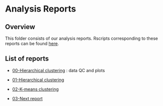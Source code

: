 # Analysis Reports

Overview
-------------------
This folder consists of our analysis reports. Rscripts corresponding to these reports can be found [here](https://github.com/STAT540-UBC/yy_team01_colorectal-cancer_STAT540_2015/tree/master/rscripts). 

List of reports
-------------------
- [00-Hierarchical clustering](https://github.com/STAT540-UBC/yy_team01_colorectal-cancer_STAT540_2015/blob/master/analysis_reports/00normalization/normalization.md) : data QC and plots

- [01-Hierarchical clustering](https://github.com/STAT540-UBC/yy_team01_colorectal-cancer_STAT540_2015/blob/master/analysis_reports/01hclustering/hierarchicalClustering.md)

- [02-K-means clustering](https://github.com/STAT540-UBC/yy_team01_colorectal-cancer_STAT540_2015/blob/master/analysis_reports/02kmeans/kmeans.md)

- [03-Next report](https://github.com/STAT540-UBC/yy_team01_colorectal-cancer_STAT540_2015/blob/master/analysis_reports/xx)
